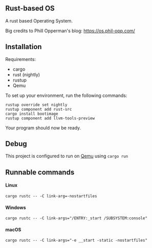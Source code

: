 ## Rust-based OS

A rust based Operating System.

Big credits to Phill Opperman's blog: https://os.phil-opp.com/

## Installation

Requirements:

- cargo
- rust (nightly)
- rustup
- Qemu

To set up your environment, run the following commands:

```commandline
rustup override set nightly
rustup component add rust-src
cargo install bootimage
rustup component add llvm-tools-preview
```

Your program should now be ready.

## Debug

This project is configured to run on [Qemu](https://www.qemu.org/) using ``cargo run``

## Runnable commands

#### Linux

```cargo rustc -- -C link-arg=-nostartfiles```

#### Windows

```cargo rustc -- -C link-args="/ENTRY:_start /SUBSYSTEM:console"```

#### macOS

```cargo rustc -- -C link-args="-e __start -static -nostartfiles"```
